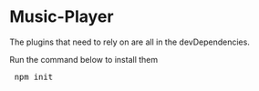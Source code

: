 # Music-Player

<p> The plugins that need to rely on are all in the devDependencies.</p>
<p> Run the command below to install them </p>
<pre> npm init </pre> 
 
